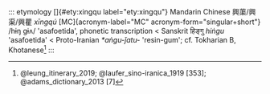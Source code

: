 ::: etymology
[]{#ety:xingqu label="ety:xingqu"} Mandarin Chinese 興蕖/興渠/興瞿
*xīngqú* [MC]{acronym-label="MC" acronym-form="singular+short"} /hɨŋ
ɡɨʌ/ 'asafoetida', phonetic transcription \< Sanskrit हिङ्गु *hiṅgu*
'asafoetida' \< Proto-Iranian *\*aṅgu-ǰatu-* 'resin-gum'; cf. Tokharian
B, Khotanese[^1]
:::

[^1]: @leung_itinerary_2019; @laufer_sino-iranica_1919 [353];
    @adams_dictionary_2013 [7]
